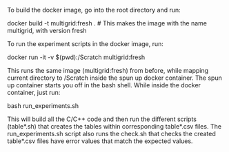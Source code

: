 To build the docker image, go into the root directory and run:

docker build -t multigrid:fresh .   # This makes the image with the name multigrid, with version fresh

To run the experiment scripts in the docker image, run:

docker run -it -v $(pwd):/Scratch multigrid:fresh

This runs the same image (multigrid:fresh) from before, while mapping current
directory to /Scratch inside the spun up docker container. The spun up
container starts you off in the bash shell. While inside the docker container,
just run:

bash run_experiments.sh

This will build all the C/C++ code and then run the different scripts
(table*.sh) that creates the tables within corresponding table*.csv files. The
run_experiments.sh script also runs the check.sh that checks the created
table*.csv files have error values that match the expected values.

